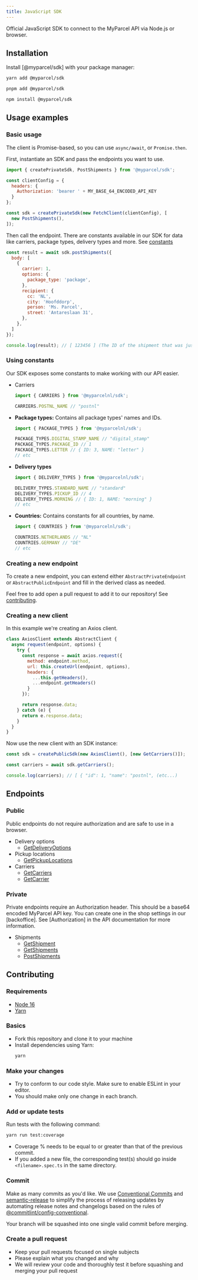```yaml
---
title: JavaScript SDK
---
```


<Stack class="grid-flow-col auto-cols-max gap-1">
    <NpmShield package="@myparcel/sdk" />
    <GitHubShield repo="myparcelnl/js-sdk" link="issues" />
    <GitHubShield repo="myparcelnl/js-sdk" link="pulls" />
</Stack>

Official JavaScript SDK to connect to the MyParcel API via Node.js or browser.

## Installation

Install [@myparcel/sdk] with your package manager:

<CodeGroup id="npm">
  <CodeGroupItem title="yarn">

```bash
yarn add @myparcel/sdk
```

  </CodeGroupItem>
  <CodeGroupItem title="pnpm">

```bash
pnpm add @myparcel/sdk
```

  </CodeGroupItem>
  <CodeGroupItem title="npm">

```bash
npm install @myparcel/sdk
```

  </CodeGroupItem>
</CodeGroup>

## Usage examples

### Basic usage

The client is Promise-based, so you can use `async/await`, or `Promise.then`.

First, instantiate an SDK and pass the endpoints you want to use.

```js
import { createPrivateSdk, PostShipments } from '@myparcel/sdk';

const clientConfig = {
  headers: {
    Authorization: 'bearer ' + MY_BASE_64_ENCODED_API_KEY
  }
};

const sdk = createPrivateSdk(new FetchClient(clientConfig), [
  new PostShipments(),
]);

```

Then call the endpoint. There are constants available in our SDK for data like
carriers, package types, delivery types and more.
See [constants](#using-constants)

```js
const result = await sdk.postShipments({
  body: [
    {
      carrier: 1,
      options: {
        package_type: 'package',
      },
      recipient: {
        cc: 'NL',
        city: 'Hoofddorp',
        person: 'Ms. Parcel',
        street: 'Antareslaan 31',
      },
    },
  ]
});

console.log(result); // [ 123456 ] (The ID of the shipment that was just created)
```

### Using constants

Our SDK exposes some constants to make working with our API easier.

- Carriers
  ```js
  import { CARRIERS } from '@myparcelnl/sdk';
  
  CARRIERS.POSTNL_NAME // "postnl"
  ```
- **Package types:** Contains all package types' names and IDs.
  ```js
  import { PACKAGE_TYPES } from '@myparcelnl/sdk';
  
  PACKAGE_TYPES.DIGITAL_STAMP_NAME // "digital_stamp"
  PACKAGE_TYPES.PACKAGE_ID // 1
  PACKAGE_TYPES.LETTER // { ID: 3, NAME: "letter" }
  // etc
  ```
- **Delivery types**
  ```js
  import { DELIVERY_TYPES } from '@myparcelnl/sdk';

  DELIVERY_TYPES.STANDARD_NAME // "standard"
  DELIVERY_TYPES.PICKUP_ID // 4
  DELIVERY_TYPES.MORNING // { ID: 1, NAME: "morning" }
  // etc
  ```
- **Countries:** Contains constants for all countries, by name.
  ```js
  import { COUNTRIES } from '@myparcelnl/sdk';
  
  COUNTRIES.NETHERLANDS // "NL"
  COUNTRIES.GERMANY // "DE"
  // etc
  ```

### Creating a new endpoint

To create a new endpoint, you can extend either `AbstractPrivateEndpoint`
or `AbstractPublicEndpoint` and fill in the derived class as needed.

Feel free to add open a pull request to add it to our repository!
See [contributing](#contributing).

### Creating a new client

In this example we're creating an Axios client.

```js
class AxiosClient extends AbstractClient {
  async request(endpoint, options) {
    try {
      const response = await axios.request({
        method: endpoint.method,
        url: this.createUrl(endpoint, options),
        headers: {
          ...this.getHeaders(),
          ...endpoint.getHeaders()
        }
      });

      return response.data;
    } catch (e) {
      return e.response.data;
    }
  }
}
```

Now use the new client with an SDK instance:

```js
const sdk = createPublicSdk(new AxiosClient(), [new GetCarriers()]);

const carriers = await sdk.getCarriers();

console.log(carriers); // [ { "id": 1, "name": "postnl", (etc...)
```

## Endpoints

### Public

Public endpoints do not require authorization and are safe to use in a browser.

- Delivery options
    - [GetDeliveryOptions]
- Pickup locations
    - [GetPickupLocations]
- Carriers
    - [GetCarriers]
    - [GetCarrier]

### Private

Private endpoints require an Authorization header. This should be a base64
encoded MyParcel API key. You can create one in the shop settings in
our [backoffice]. See [Authorization] in the API documentation for more
information.

- Shipments
    - [GetShipment]
    - [GetShipments]
    - [PostShipments]

## Contributing

### Requirements

- [Node 16](https://nodejs.org/)
- [Yarn](https://classic.yarnpkg.com/)

### Basics

- Fork this repository and clone it to your machine
- Install dependencies using Yarn:
  ```bash
  yarn
  ```

### Make your changes

- Try to conform to our code style. Make sure to enable ESLint in your editor.
- You should make only one change in each branch.

### Add or update tests

Run tests with the following command:

```bash
yarn run test:coverage
```

- Coverage % needs to be equal to or greater than that of the previous commit.
- If you added a new file, the corresponding test(s) should go
  inside `<filename>.spec.ts` in the same directory.

### Commit

Make as many commits as you'd like. We use [Conventional Commits]
and [semantic-release] to simplify the process of releasing updates by
automating release notes and changelogs based on the rules
of [@commitlint/config-conventional].

Your branch will be squashed into one single valid commit before merging.

### Create a pull request

- Keep your pull requests focused on single subjects
- Please explain what you changed and why
- We will review your code and thoroughly test it before squashing and merging
  your pull request

[@commitlint/config-conventional]: https://github.com/conventional-changelog/commitlint

[Conventional Commits]: https://www.conventionalcommits.org/en/v1.0.0/#summary

[GetCarrier]: https://github.com/myparcelnl/js-sdk/blob/main/src/endpoints/public/carriers/GetCarrier.ts

[GetCarriers]: https://github.com/myparcelnl/js-sdk/blob/main/src/endpoints/public/carriers/GetCarriers.ts

[GetDeliveryOptions]: https://github.com/myparcelnl/js-sdk/blob/main/src/endpoints/public/delivery-options/GetDeliveryOptions.ts

[GetPickupLocations]: https://github.com/myparcelnl/js-sdk/blob/main/src/endpoints/public/pickup-locations/GetPickupLocations.ts

[GetShipment]: https://github.com/myparcelnl/js-sdk/blob/main/src/endpoints/private/shipments/GetShipment.ts

[GetShipments]: https://github.com/myparcelnl/js-sdk/blob/main/src/endpoints/private/shipments/GetShipments.ts

[PostShipments]: https://github.com/myparcelnl/js-sdk/blob/main/src/endpoints/private/shipments/PostShipments.ts

[semantic-release]: https://github.com/semantic-release/semantic-release
